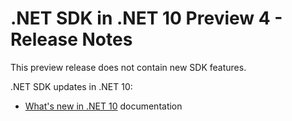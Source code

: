 # .NET SDK in .NET 10 Preview 4 - Release Notes

This preview release does not contain new SDK features.

.NET SDK updates in .NET 10:

- [What's new in .NET 10](https://learn.microsoft.com/dotnet/core/whats-new/dotnet-10/overview) documentation
